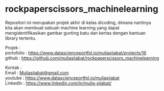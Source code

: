 # rockpaperscissors_machinelearning
Repositori ini merupakan projek akhir di kelas dicoding, dimana nantinya kita akan membuat sebuah machine learning yang dapat mengidentifikasikan gambar gunting batu dan kertas dengan bantuan library tertentu.

Projek : 
</br> portofolio : https://www.datascienceportfol.io/muliasijabat/projects/16
</br> github     : https://github.com/muliasijabat/rockpaperscissors_machinelearning

Kontak :
</br> Email     : Muliasijabat@gmail.com
</br> youtube   : https://www.datascienceportfol.io/muliasijabat
</br> Linkedln  : https://www.linkedin.com/in/mulia-sijabat/
